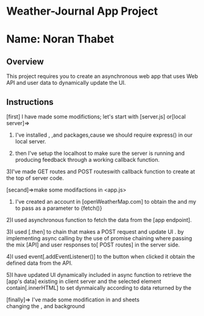 # Weather-Journal App Project

# Name: Noran Thabet

## Overview
This project requires you to create an asynchronous web app that uses Web API and user data to dynamically update the UI. 

## Instructions

[first] I have made some modifictions;
let's start with [server.js] or[local server]=>

1) I've installed <express> , <cors>,<body-parser>and <json> packages,cause we should require express() in our local server.

2) then I've setup the localhost to make sure the server is running and producing feedback through a working callback function.

3)I've made GET routes and POST routeswith callback function to create at the top of server code.

[secand]=>make some modifactions in <app.js>

1) I've created an account in [openWeatherMap.com] to obtain the <baseURl> and my <apiKey> to pass as a parameter to {fetch()}
	
2)I used asynchronous function to fetch the data from the [app endpoint].

3)I used [.then] to chain that makes a POST request and update UI .
by implementing async calling by the use of promise chaining where passing the mix [API] and user responses to[ POST routes] in the server side.

4)I used  event[.addEventListener()] to the button <generate> when clicked it obtain the defined data from the API.

5)I have updated UI dynamically included in async function to retrieve the [app's data] existing in client server and the selected element contain[.innerHTML] to set dynmaically according to data returned by the <app route>
	
[finally]=> I've made some modification in <HTML> and <css> sheets	
changing the <font> ,<styles> and background
	

	
	

